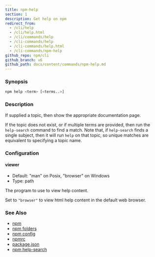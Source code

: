 ```yaml
---
title: npm-help
section: 1
description: Get help on npm
redirect_from:
  - /cli/help
  - /cli/help.html
  - /cli/commands/help
  - /cli-commands/help
  - /cli-commands/help.html
  - /cli-commands/npm-help
github_repo: npm/cli
github_branch: v6
github_path: docs/content/commands/npm-help.md
---
```


### Synopsis

```bash
npm help <term> [<terms..>]
```

### Description

If supplied a topic, then show the appropriate documentation page.

If the topic does not exist, or if multiple terms are provided, then run
the `help-search` command to find a match.  Note that, if `help-search`
finds a single subject, then it will run `help` on that topic, so unique
matches are equivalent to specifying a topic name.

### Configuration

#### viewer

* Default: "man" on Posix, "browser" on Windows
* Type: path

The program to use to view help content.

Set to `"browser"` to view html help content in the default web browser.

### See Also

* [npm](/cli/v6/commands/npm)
* [npm folders](/cli/v6/configuring-npm/folders)
* [npm config](/cli/v6/commands/npm-config)
* [npmrc](/cli/v6/configuring-npm/npmrc)
* [package.json](/cli/v6/configuring-npm/package-json)
* [npm help-search](/cli/v6/commands/npm-help-search)

